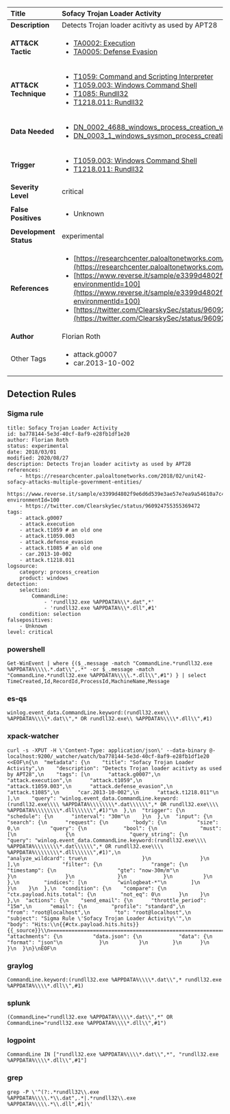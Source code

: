 | Title                    | Sofacy Trojan Loader Activity       |
|:-------------------------|:------------------|
| **Description**          | Detects Trojan loader acitivty as used by APT28 |
| **ATT&amp;CK Tactic**    |  <ul><li>[TA0002: Execution](https://attack.mitre.org/tactics/TA0002)</li><li>[TA0005: Defense Evasion](https://attack.mitre.org/tactics/TA0005)</li></ul>  |
| **ATT&amp;CK Technique** | <ul><li>[T1059: Command and Scripting Interpreter](https://attack.mitre.org/techniques/T1059)</li><li>[T1059.003: Windows Command Shell](https://attack.mitre.org/techniques/T1059.003)</li><li>[T1085: Rundll32](https://attack.mitre.org/techniques/T1085)</li><li>[T1218.011: Rundll32](https://attack.mitre.org/techniques/T1218.011)</li></ul>  |
| **Data Needed**          | <ul><li>[DN_0002_4688_windows_process_creation_with_commandline](../Data_Needed/DN_0002_4688_windows_process_creation_with_commandline.md)</li><li>[DN_0003_1_windows_sysmon_process_creation](../Data_Needed/DN_0003_1_windows_sysmon_process_creation.md)</li></ul>  |
| **Trigger**              | <ul><li>[T1059.003: Windows Command Shell](../Triggers/T1059.003.md)</li><li>[T1218.011: Rundll32](../Triggers/T1218.011.md)</li></ul>  |
| **Severity Level**       | critical |
| **False Positives**      | <ul><li>Unknown</li></ul>  |
| **Development Status**   | experimental |
| **References**           | <ul><li>[https://researchcenter.paloaltonetworks.com/2018/02/unit42-sofacy-attacks-multiple-government-entities/](https://researchcenter.paloaltonetworks.com/2018/02/unit42-sofacy-attacks-multiple-government-entities/)</li><li>[https://www.reverse.it/sample/e3399d4802f9e6d6d539e3ae57e7ea9a54610a7c4155a6541df8e94d67af086e?environmentId=100](https://www.reverse.it/sample/e3399d4802f9e6d6d539e3ae57e7ea9a54610a7c4155a6541df8e94d67af086e?environmentId=100)</li><li>[https://twitter.com/ClearskySec/status/960924755355369472](https://twitter.com/ClearskySec/status/960924755355369472)</li></ul>  |
| **Author**               | Florian Roth |
| Other Tags           | <ul><li>attack.g0007</li><li>car.2013-10-002</li></ul> | 

## Detection Rules

### Sigma rule

```
title: Sofacy Trojan Loader Activity
id: ba778144-5e3d-40cf-8af9-e28fb1df1e20
author: Florian Roth
status: experimental
date: 2018/03/01
modified: 2020/08/27
description: Detects Trojan loader acitivty as used by APT28
references:
    - https://researchcenter.paloaltonetworks.com/2018/02/unit42-sofacy-attacks-multiple-government-entities/
    - https://www.reverse.it/sample/e3399d4802f9e6d6d539e3ae57e7ea9a54610a7c4155a6541df8e94d67af086e?environmentId=100
    - https://twitter.com/ClearskySec/status/960924755355369472
tags:
    - attack.g0007
    - attack.execution
    - attack.t1059 # an old one
    - attack.t1059.003
    - attack.defense_evasion
    - attack.t1085 # an old one
    - car.2013-10-002
    - attack.t1218.011
logsource:
    category: process_creation
    product: windows
detection:
    selection:
        CommandLine:
            - 'rundll32.exe %APPDATA%\\*.dat",*'
            - 'rundll32.exe %APPDATA%\\*.dll",#1'
    condition: selection
falsepositives:
    - Unknown
level: critical

```





### powershell
    
```
Get-WinEvent | where {($_.message -match "CommandLine.*rundll32.exe %APPDATA%\\\\.*.dat\\",.*" -or $_.message -match "CommandLine.*rundll32.exe %APPDATA%\\\\.*.dll\\",#1") } | select TimeCreated,Id,RecordId,ProcessId,MachineName,Message
```


### es-qs
    
```
winlog.event_data.CommandLine.keyword:(rundll32.exe\\ %APPDATA%\\\\*.dat\\",* OR rundll32.exe\\ %APPDATA%\\\\*.dll\\",#1)
```


### xpack-watcher
    
```
curl -s -XPUT -H \'Content-Type: application/json\' --data-binary @- localhost:9200/_watcher/watch/ba778144-5e3d-40cf-8af9-e28fb1df1e20 <<EOF\n{\n  "metadata": {\n    "title": "Sofacy Trojan Loader Activity",\n    "description": "Detects Trojan loader acitivty as used by APT28",\n    "tags": [\n      "attack.g0007",\n      "attack.execution",\n      "attack.t1059",\n      "attack.t1059.003",\n      "attack.defense_evasion",\n      "attack.t1085",\n      "car.2013-10-002",\n      "attack.t1218.011"\n    ],\n    "query": "winlog.event_data.CommandLine.keyword:(rundll32.exe\\\\ %APPDATA%\\\\\\\\*.dat\\\\\\",* OR rundll32.exe\\\\ %APPDATA%\\\\\\\\*.dll\\\\\\",#1)"\n  },\n  "trigger": {\n    "schedule": {\n      "interval": "30m"\n    }\n  },\n  "input": {\n    "search": {\n      "request": {\n        "body": {\n          "size": 0,\n          "query": {\n            "bool": {\n              "must": [\n                {\n                  "query_string": {\n                    "query": "winlog.event_data.CommandLine.keyword:(rundll32.exe\\\\ %APPDATA%\\\\\\\\*.dat\\\\\\",* OR rundll32.exe\\\\ %APPDATA%\\\\\\\\*.dll\\\\\\",#1)",\n                    "analyze_wildcard": true\n                  }\n                }\n              ],\n              "filter": {\n                "range": {\n                  "timestamp": {\n                    "gte": "now-30m/m"\n                  }\n                }\n              }\n            }\n          }\n        },\n        "indices": [\n          "winlogbeat-*"\n        ]\n      }\n    }\n  },\n  "condition": {\n    "compare": {\n      "ctx.payload.hits.total": {\n        "not_eq": 0\n      }\n    }\n  },\n  "actions": {\n    "send_email": {\n      "throttle_period": "15m",\n      "email": {\n        "profile": "standard",\n        "from": "root@localhost",\n        "to": "root@localhost",\n        "subject": "Sigma Rule \'Sofacy Trojan Loader Activity\'",\n        "body": "Hits:\\n{{#ctx.payload.hits.hits}}{{_source}}\\n================================================================================\\n{{/ctx.payload.hits.hits}}",\n        "attachments": {\n          "data.json": {\n            "data": {\n              "format": "json"\n            }\n          }\n        }\n      }\n    }\n  }\n}\nEOF\n
```


### graylog
    
```
CommandLine.keyword:(rundll32.exe %APPDATA%\\\\*.dat\\",* rundll32.exe %APPDATA%\\\\*.dll\\",#1)
```


### splunk
    
```
(CommandLine="rundll32.exe %APPDATA%\\\\*.dat\\",*" OR CommandLine="rundll32.exe %APPDATA%\\\\*.dll\\",#1")
```


### logpoint
    
```
CommandLine IN ["rundll32.exe %APPDATA%\\\\*.dat\\",*", "rundll32.exe %APPDATA%\\\\*.dll\\",#1"]
```


### grep
    
```
grep -P \'^(?:.*rundll32\\.exe %APPDATA%\\\\.*\\.dat",.*|.*rundll32\\.exe %APPDATA%\\\\.*\\.dll",#1)\'
```



